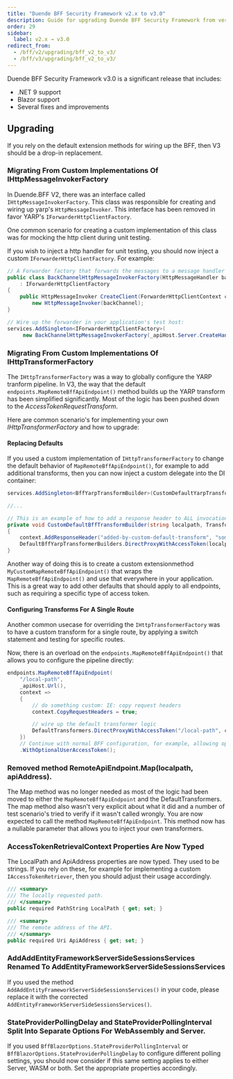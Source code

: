 ```yaml
---
title: "Duende BFF Security Framework v2.x to v3.0"
description: Guide for upgrading Duende BFF Security Framework from version 2.x to version 3.0, including migration steps for custom implementations and breaking changes.
order: 29
sidebar:
  label: v2.x → v3.0
redirect_from:
  - /bff/v2/upgrading/bff_v2_to_v3/
  - /bff/v3/upgrading/bff_v2_to_v3/
---
```


Duende BFF Security Framework v3.0 is a significant release that includes:

* .NET 9 support
* Blazor support
* Several fixes and improvements

## Upgrading

If you rely on the default extension methods for wiring up the BFF, then V3 should be a drop-in replacement.

### Migrating From Custom Implementations Of IHttpMessageInvokerFactory

In Duende.BFF V2, there was an interface called `IHttpMessageInvokerFactory`. This class was responsible for creating
and wiring up yarp's `HttpMessageInvoker`. This interface has been removed in favor YARP's
`IForwarderHttpClientFactory`.

One common scenario for creating a custom implementation of this class was for mocking the http client
during unit testing.

If you wish to inject a http handler for unit testing, you should now inject a custom `IForwarderHttpClientFactory`. For
example:

```csharp
// A Forwarder factory that forwards the messages to a message handler (which can be easily retrieved from a testhost)
public class BackChannelHttpMessageInvokerFactory(HttpMessageHandler backChannel) 
    : IForwarderHttpClientFactory
{
    public HttpMessageInvoker CreateClient(ForwarderHttpClientContext context) => 
        new HttpMessageInvoker(backChannel);
}

// Wire up the forwarder in your application's test host:
services.AddSingleton<IForwarderHttpClientFactory>(
     new BackChannelHttpMessageInvokerFactory(_apiHost.Server.CreateHandler()));
```

### Migrating From Custom Implementations Of IHttpTransformerFactory

The `IHttpTransformerFactory` was a way to globally configure the YARP tranform pipeline. In V3, the way that
the default `endpoints.MapRemoteBffApiEndpoint()` method builds up the YARP transform has been simplified
significantly. Most of the logic has been pushed down to the *AccessTokenRequestTransform*.

Here are common scenario's for implementing your own *IHttpTransformerFactory* and how to upgrade:

#### Replacing Defaults

If you used a custom implementation of `IHttpTransformerFactory` to change the default behavior of
`MapRemoteBffApiEndpoint()`,
for example to add additional transforms, then you can now inject a custom delegate into the DI container:

```csharp
services.AddSingleton<BffYarpTransformBuilder>(CustomDefaultYarpTransforms);

//...

// This is an example of how to add a response header to ALL invocations of MapRemoteBffApiEndpoint()
private void CustomDefaultBffTransformBuilder(string localpath, TransformBuilderContext context)
{
    context.AddResponseHeader("added-by-custom-default-transform", "some-value");
    DefaultBffYarpTransformerBuilders.DirectProxyWithAccessToken(localpath, context);
}
```

Another way of doing this is to create a custom extensionmethod `MyCustomMapRemoteBffApiEndpoint()` that wraps
the `MapRemoteBffApiEndpoint()` and use that everywhere in your application. This is a great way to add other defaults
that should apply to all endpoints, such as requiring a specific type of access token.

#### Configuring Transforms For A Single Route

Another common usecase for overriding the `IHttpTransformerFactory` was to have a custom transform for a single route,
by
applying a switch statement and testing for specific routes.

Now, there is an overload on the `endpoints.MapRemoteBffApiEndpoint()` that allows you to configure the pipeline
directly:

```csharp
endpoints.MapRemoteBffApiEndpoint(
    "/local-path",
    _apiHost.Url(),
    context =>
    {
        // do something custom: IE: copy request headers
        context.CopyRequestHeaders = true;

        // wire up the default transformer logic
        DefaultTransformers.DirectProxyWithAccessToken("/local-path", context);
    })
    // Continue with normal BFF configuration, for example, allowing optional user access tokens
    .WithOptionalUserAccessToken();
```

### Removed method RemoteApiEndpoint.Map(localpath, apiAddress).

The Map method was no longer needed as most of the logic had been moved to either the `MapRemoteBffApiEndpoint` and the
DefaultTransformers. The map method also wasn't very explicit about what it did and a number of test scenario's tried to
verify if it wasn't called wrongly. You are now expected to call the method `MapRemoteBffApiEndpoint`. This method now has
a nullable parameter that allows you to inject your own transformers.

### AccessTokenRetrievalContext Properties Are Now Typed

The LocalPath and ApiAddress properties are now typed. They used to be strings. If you rely on these, for example for
implementing
a custom `IAccessTokenRetriever`, then you should adjust their usage accordingly.

```csharp
/// <summary>
/// The locally requested path.
/// </summary>
public required PathString LocalPath { get; set; }

/// <summary>
/// The remote address of the API.
/// </summary>
public required Uri ApiAddress { get; set; }
```

### AddAddEntityFrameworkServerSideSessionsServices Renamed To AddEntityFrameworkServerSideSessionsServices

If you used the method `AddAddEntityFrameworkServerSideSessionsServices()` in your code, please replace it with the
corrected `AddEntityFrameworkServerSideSessionsServices()`.

### StateProviderPollingDelay and StateProviderPollingInterval Split Into Separate Options For WebAssembly and Server.

If you used `BffBlazorOptions.StateProviderPollingInterval` or `BffBlazorOptions.StateProviderPollingDelay` to configure
different polling settings, you should now consider if this same setting applies to either Server, WASM or both. Set the
appropriate properties accordingly.


